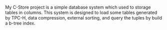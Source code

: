 My C-Store project is a simple database system which used to storage tables in columns.
This system is designed to load some tables generated by TPC-H, data compression, external sorting,
and query the tuples by build a b-tree index.
